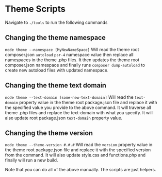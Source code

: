 # Theme Scripts

Navigate to `./tools` to run the following commands

## Changing the theme namespace

`node theme --namespace [MyNewNameSpace]`
Will read the theme root composer.json `autoload` `psr-4` namespace value then replace all namespaces in the theme .php files. It then updates the theme root composer.json namespace and finally runs `composer dump-autoload` to create new autoload files with updated namespace.

## Changing the theme text domain

`node theme --text-domain [some-new-text-domain]`
Will read the `text-domain` property value in the theme root package.json file and replace it with the specified value you provide to the above command. It will traverse all theme .php files and replace the text-domain with what you specify. It will also update root package.json `text-domain` property value.

## Changing the theme version

`node theme --theme-version #.#.#`
Will read the `version` property value in the theme root package.json file and replace it with the specified version from the command. It will also update style.css and functions.php and finally will run a new build.

Note that you can do all of the above manually. The scripts are just helpers.
